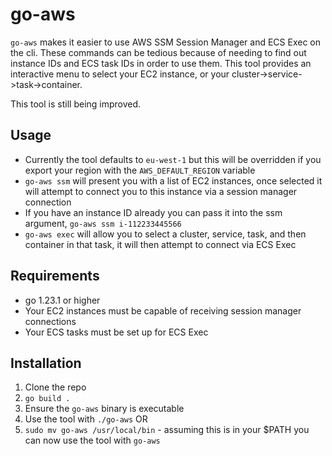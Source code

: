 # go-aws

`go-aws` makes it easier to use AWS SSM Session Manager and ECS Exec on the cli. These commands can be tedious because of needing to find out instance IDs and ECS task IDs in order to use them. This tool provides an interactive menu to select your EC2 instance, or your cluster->service->task->container.

This tool is still being improved.

## Usage
* Currently the tool defaults to `eu-west-1` but this will be overridden if you export your region with the `AWS_DEFAULT_REGION` variable
* `go-aws ssm` will present you with a list of EC2 instances, once selected it will attempt to connect you to this instance via a session manager connection
* If you have an instance ID already you can pass it into the ssm argument, `go-aws ssm i-112233445566`
* `go-aws exec` will allow you to select a cluster, service, task, and then container in that task, it will then attempt to connect via ECS Exec

## Requirements
* go 1.23.1 or higher
* Your EC2 instances must be capable of receiving session manager connections
* Your ECS tasks must be set up for ECS Exec

## Installation
1) Clone the repo
2) `go build .`
3) Ensure the `go-aws` binary is executable
4) Use the tool with `./go-aws` OR
5) `sudo mv go-aws /usr/local/bin` - assuming this is in your $PATH you can now use the tool with `go-aws`